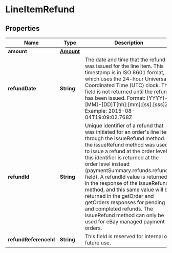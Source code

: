# LineItemRefund

## Properties
Name | Type | Description | Notes
------------ | ------------- | ------------- | -------------
**amount** | [**Amount**](Amount.md) |  |  [optional]
**refundDate** | **String** | The date and time that the refund was issued for the line item. This timestamp is in ISO 8601 format, which uses the 24-hour Universal Coordinated Time (UTC) clock. This field is not returned until the refund has been issued. Format: [YYYY]-[MM]-[DD]T[hh]:[mm]:[ss].[sss]Z Example: 2015-08-04T19:09:02.768Z |  [optional]
**refundId** | **String** | Unique identifier of a refund that was initiated for an order&#x27;s line item through the issueRefund method. If the issueRefund method was used to issue a refund at the order level, this identifier is returned at the order level instead (paymentSummary.refunds.refundId field). A refundId value is returned in the response of the issueRefund method, and this same value will be returned in the getOrder and getOrders responses for pending and completed refunds. The issueRefund method can only be used for eBay managed payment orders. |  [optional]
**refundReferenceId** | **String** | This field is reserved for internal or future use. |  [optional]
